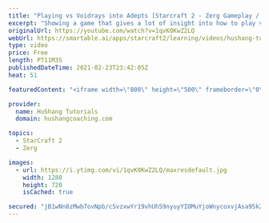 ```yaml
---
title: "Playing vs Voidrays into Adepts [Starcraft 2 - Zerg Gameplay / Ladder]"
excerpt: "Showing a game that gives a lot of insight into how to play vs voidrays depending on their 3rd base timing  Starcraft 2: Zerg Gameplay / Ladder #Zerg #Starcraft2 #Gameplay #Ladder  Coaching -------------------------------------------------------------------------- Website: https://www.hushangcoaching.com"
originalUrl: https://youtube.com/watch?v=1qvK0KwZ2LQ
webUrl: https://smartable.ai/apps/starcraft2/learning/videos/hushang-tutorials-playing-vs-voidrays-into-adepts-starcraft-2-zerg-gameplay-ladder/
type: video
price: Free
length: PT11M3S
publishedDateTime: 2021-02-23T23:42:05Z
heat: 51

featuredContent: "<iframe width=\"800\" height=\"500\" frameborder=\"0\" src=\"https://www.youtube.com/embed/1qvK0KwZ2LQ\" allow=\"accelerometer; autoplay; encrypted-media; gyroscope; picture-in-picture\" allowfullscreen></iframe>"

provider:
  name: HuShang Tutorials
  domain: hushangcoaching.com

topics:
  - StarCraft 2
  - Zerg

images:
  - url: https://i.ytimg.com/vi/1qvK0KwZ2LQ/maxresdefault.jpg
    width: 1280
    height: 720
    isCached: true

secured: "jB1wNn8zMwb7ovNpb/cSvzxwYr19vhUh59nyuyYIOMuYjoWnycoxvjAsa95k2AYZ7x5z7abTUYmujt4pAPKxiplBjPqZbUPq3fXEBCJJhJF3rsW9DCM5LG1ny/wn57ZBYuUwjDgKfKgLR/vqdgOcSjStT9tZelWW0TBXI41JY/oqOWszbKclPqTrIhKAi+hv6KX1FhGJRdTcTZhV3QZiBytFvq6RYjvWXnsJ1lo6pcBnlmjk0LnxFIa5bp3kKHNnJEfgnwcN7QhQMdN0xqkN0ewWnNhAitlI2I67U9s6HIUhiRhxxcZxyY4sihEDgxL3gZP1XMvxcKlFWFnnNK6om2trfbI1znxkQbSeR5zKKjf+sYLI588ne/Ohck0Q6bODWri9zsvJYb5c/IWWrBjqR2jex18GYYqK1eD8N+GJO3c=;1luqsOTuEqRc2M/PHa99sw=="
---
```


